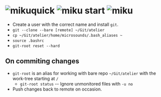 # ![miku]quick ![miku] start ![miku]
* Create a user with the correct name and install `git`.
* `git --clone --bare [remote] ~/Git/atelier`
* `cp ~/Git/atelier/home/microsounds/.bash_aliases ~`
* `source .bashrc`
* `git-root reset --hard`
## On commiting changes
* `git-root` is an alias for working with bare repo `~/Git/atelier` with the work-tree starting at `/`
	* `git-root status` -- Ignore unmonitored files with `-u no`
* Push changes back to remote on occasion.

[miku]: https://i.imgur.com/Nr7HV9a.png
